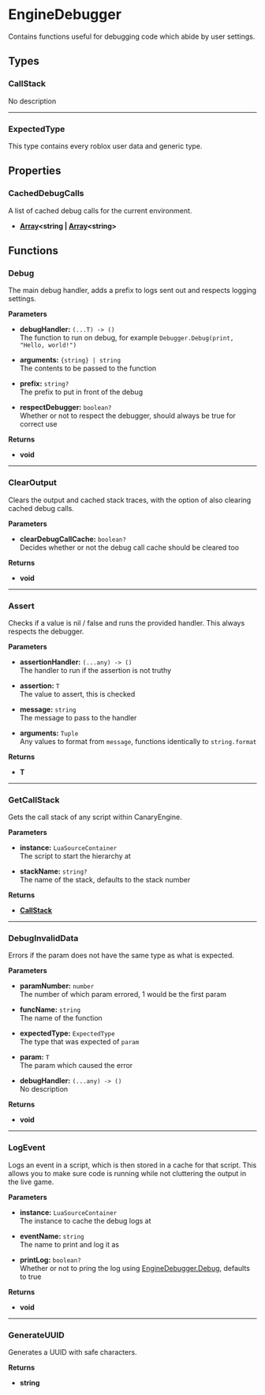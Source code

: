 # EngineDebugger

Contains functions useful for debugging code which abide by user settings.

## Types

### CallStack <Badge type="tip" text="private" />

No description

---

### ExpectedType <Badge type="tip" text="public" />

This type contains every roblox user data and generic type.

## Properties

### CachedDebugCalls

A list of cached debug calls for the current environment.

* **[Array](/api/engine/types#array)\<string | [Array](/api/engine/types#array)<string\>**

## Functions

### Debug

The main debug handler, adds a prefix to logs sent out and respects logging settings.

**Parameters**

* **debugHandler:** `(...T) -> ()`\
The function to run on debug, for example `Debugger.Debug(print, "Hello, world!")`

* **arguments:** `{string} | string`\
The contents to be passed to the function

* **prefix:** `string?`\
The prefix to put in front of the debug

* **respectDebugger:** `boolean?`\
Whether or not to respect the debugger, should always be true for correct use

**Returns**

* **void**

---

### ClearOutput

Clears the output and cached stack traces, with the option of also clearing cached debug calls.

**Parameters**

* **clearDebugCallCache:** `boolean?`\
Decides whether or not the debug call cache should be cleared too

**Returns**

* **void**

---

### Assert

Checks if a value is nil / false and runs the provided handler. This always respects the debugger.

**Parameters**

* **assertionHandler:** `(...any) -> ()`\
The handler to run if the assertion is not truthy

* **assertion:** `T`\
The value to assert, this is checked

* **message:** `string`\
The message to pass to the handler

* **arguments:** `Tuple`\
Any values to format from `message`, functions identically to `string.format`

**Returns**

* **T**

---

### GetCallStack

Gets the call stack of any script within CanaryEngine.

**Parameters**

* **instance:** `LuaSourceContainer`\
The script to start the hierarchy at

* **stackName:** `string?`\
The name of the stack, defaults to the stack number

**Returns**

* **[CallStack](#callstack)**

---

### DebugInvalidData <Badge type="warning" text="deprecated" />

Errors if the param does not have the same type as what is expected.

**Parameters**

* **paramNumber:** `number`\
The number of which param errored, 1 would be the first param

* **funcName:** `string`\
The name of the function

* **expectedType:** `ExpectedType`\
The type that was expected of `param`

* **param:** `T`\
The param which caused the error

* **debugHandler:** `(...any) -> ()`\
No description

**Returns**

* **void**

---

### LogEvent

Logs an event in a script, which is then stored in a cache for that script. This allows you to make sure code is running while not cluttering the output in the live game.

**Parameters**

* **instance:** `LuaSourceContainer`\
The instance to cache the debug logs at

* **eventName:** `string`\
The name to print and log it as

* **printLog:** `boolean?`\
Whether or not to pring the log using [EngineDebugger.Debug](#debug), defaults to true

**Returns**

* **void**

---

### GenerateUUID

Generates a UUID with safe characters.

**Returns**

* **string**
